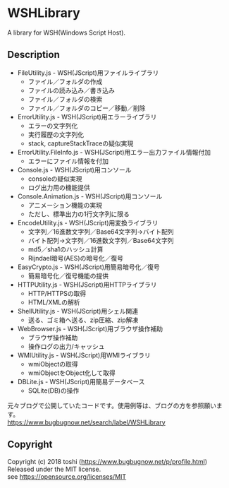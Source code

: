 ﻿WSHLibrary
==========

A library for WSH(Windows Script Host).


## Description
+ FileUtility.js - WSH(JScript)用ファイルライブラリ
	+ ファイル／フォルダの作成
	+ ファイルの読み込み／書き込み
	+ ファイル／フォルダの検索
	+ ファイル／フォルダのコピー／移動／削除
+ ErrorUtility.js - WSH(JScript)用エラーライブラリ
	+ エラーの文字列化
	+ 実行履歴の文字列化
	+ stack, captureStackTraceの疑似実現
+ ErrorUtility.FileInfo.js - WSH(JScript)用エラー出力ファイル情報付加
	+ エラーにファイル情報を付加
+ Console.js - WSH(JScript)用コンソール
	+ consoleの疑似実現
	+ ログ出力用の機能提供
+ Console.Animation.js - WSH(JScript)用コンソール
	+ アニメーション機能の実現
	+ ただし、標準出力の1行文字列に限る
+ EncodeUtility.js - WSH(JScript)用変換ライブラリ
	+ 文字列／16進数文字列／Base64文字列→バイト配列
	+ バイト配列→文字列／16進数文字列／Base64文字列
	+ md5／sha1のハッシュ計算
	+ Rijndael暗号(AES)の暗号化／復号
+ EasyCrypto.js - WSH(JScript)用簡易暗号化／復号
	+ 簡易暗号化／復号機能の提供
+ HTTPUtility.js - WSH(JScript)用HTTPライブラリ
	+ HTTP/HTTPSの取得
	+ HTML/XMLの解析
+ ShellUtility.js - WSH(JScript)用シェル関連
	+ 送る、ゴミ箱へ送る、zip圧縮、zip解凍
+ WebBrowser.js - WSH(JScript)用ブラウザ操作補助
	+ ブラウザ操作補助
	+ 操作ログの出力/キャッシュ
+ WMIUtility.js - WSH(JScript)用WMIライブラリ
	+ wmiObjectの取得
	+ wmiObjectをObject化して取得
+ DBLite.js - WSH(JScript)用簡易データベース
	+ SQLite(DB)の操作

元々ブログで公開していたコードです。使用例等は、ブログの方を参照願います。  
https://www.bugbugnow.net/search/label/WSHLibrary


## Copyright
Copyright (c) 2018 toshi (https://www.bugbugnow.net/p/profile.html)  
Released under the MIT license.  
see https://opensource.org/licenses/MIT
